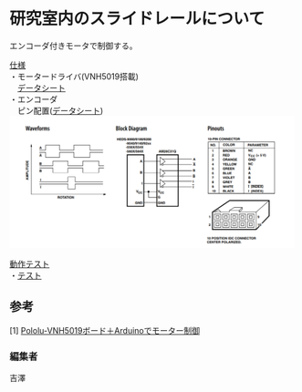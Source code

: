 # 研究室内のスライドレールについて

エンコーダ付きモータで制御する。

<u> 仕様 </u>  
・モータードライバ(VNH5019搭載)  
&emsp;[データシート](https://www.switch-science.com/catalog/1590/)  
・エンコーダ   
&emsp;ピン配置([データシート](https://docs.rs-online.com/3bf7/0900766b8130f67c.pdf))  
  <img src="./encoder.png" width="500px"/> 

<u>動作テスト</u>  
・[テスト](./test.md)  

## 参考
[1] [Pololu-VNH5019ボード＋Arduinoでモーター制御](https://yunit.techblog.jp/archives/57578349.html)
 

### 編集者

吉澤